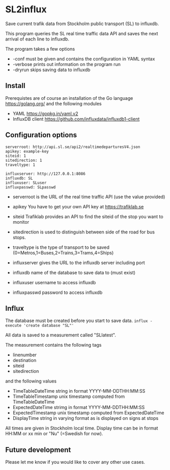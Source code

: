 # SL2influx
Save current trafik data from Stockholm public transport (SL) to influxdb.

This program queries the SL real time traffic data API and saves the next arrival of each line to influxdb.

The program takes a few options
- -conf <filename> must be given and contains the configuration in YAML syntax
- -verbose prints out information on the program run
- -dryrun skips saving data to influxdb

## Install
Prerequistes are of course an installation of the Go language https://golang.org/
and the following modules
- YAML https://gopkg.in/yaml.v2
- InfluxDB client https://github.com/influxdata/influxdb1-client

## Configuration options
```
serverroot: http://api.sl.se/api2/realtimedeparturesV4.json
apikey: example-key
siteid: 1
sitedirection: 1
traveltype: 1

influxserver: http://127.0.0.1:8086
influxdb: SL
influxuser: SLuser
influxpasswd: SLpasswd
```

- serverroot is the URL of the real time traffic API (use the value provided)
- apikey You have to get your own API key at https://trafiklab.se
- siteid Trafiklab provides an API to find the siteid of the stop you want to monitor
- sitedirection is used to distinguish between side of the road for bus stops.
- traveltype is the type of transport to be saved (0=Metros,1=Buses,2=Trains,3=Trams,4=Ships)


- influxserver gives the URL to the influxdb server including port
- influxdb name of the database to save data to (must exist)
- influxuser username to access influxdb
- influxpasswd password to access influxdb

## Influx
The database must be created before you start to save data.
```influx -execute 'create database "SL"'```

All data is saved to a measurement called "SLlatest".

The measurement contains the following tags
- linenumber
- destination
- siteid
- sitedirection

and the following values
- TimeTableDateTime string in format YYYY-MM-DDTHH:MM:SS
- TimeTableTimestamp unix timestamp computed from TimeTableDateTime
- ExpectedDateTime strimg in format YYYY-MM-DDTHH:MM:SS
- ExpectedTimestamp unix timestamp computed from ExpectedDateTime
- DisplayTime string in varying format as is displayed on signs at stops

All times are given in Stockholm local time. Display time can be in format HH:MM or xx min or "Nu" (=Swedish for now).

## Future development
Please let me know if you would like to cover any other use cases.
